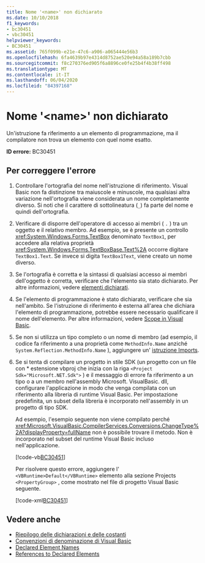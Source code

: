```yaml
---
title: Nome '<name>' non dichiarato
ms.date: 10/10/2018
f1_keywords:
- bc30451
- vbc30451
helpviewer_keywords:
- BC30451
ms.assetid: 765f099b-e21e-47c6-a906-a065444e56b3
ms.openlocfilehash: 6fa4639b97e4314d8752ae520e94a58a189b7cbb
ms.sourcegitcommit: f8c270376ed905f6a8896ce0fe25b4f4b38ff498
ms.translationtype: MT
ms.contentlocale: it-IT
ms.lasthandoff: 06/04/2020
ms.locfileid: "84397168"
---
```

# <a name="name-name-is-not-declared"></a>Nome '\<name>' non dichiarato
Un'istruzione fa riferimento a un elemento di programmazione, ma il compilatore non trova un elemento con quel nome esatto.  
  
 **ID errore:** BC30451  
  
## <a name="to-correct-this-error"></a>Per correggere l'errore  
  
1. Controllare l'ortografia del nome nell'istruzione di riferimento. Visual Basic non fa distinzione tra maiuscole e minuscole, ma qualsiasi altra variazione nell'ortografia viene considerata un nome completamente diverso. Si noti che il carattere di sottolineatura (`_`) fa parte del nome e quindi dell'ortografia.  
  
2. Verificare di disporre dell'operatore di accesso ai membri ( `.` ) tra un oggetto e il relativo membro. Ad esempio, se è presente un controllo <xref:System.Windows.Forms.TextBox> denominato `TextBox1`, per accedere alla relativa proprietà <xref:System.Windows.Forms.TextBoxBase.Text%2A> occorre digitare `TextBox1.Text`. Se invece si digita `TextBox1Text`, viene creato un nome diverso.  
  
3. Se l'ortografia è corretta e la sintassi di qualsiasi accesso ai membri dell'oggetto è corretta, verificare che l'elemento sia stato dichiarato. Per altre informazioni, vedere [elementi dichiarati](../../programming-guide/language-features/declared-elements/index.md).  
  
4. Se l'elemento di programmazione è stato dichiarato, verificare che sia nell'ambito. Se l'istruzione di riferimento è esterna all'area che dichiara l'elemento di programmazione, potrebbe essere necessario qualificare il nome dell'elemento. Per altre informazioni, vedere [Scope in Visual Basic](../../programming-guide/language-features/declared-elements/scope.md).  

5. Se non si utilizza un tipo completo o un nome di membro (ad esempio, il codice fa riferimento a una proprietà come `MethodInfo.Name` anziché `System.Reflection.MethodInfo.Name` ), aggiungere un' [istruzione Imports](../statements/imports-statement-net-namespace-and-type.md).

6. Se si tenta di compilare un progetto in stile SDK (un progetto con un file con \* estensione vbproj che inizia con la riga `<Project Sdk="Microsoft.NET.Sdk">` ) e il messaggio di errore fa riferimento a un tipo o a un membro nell'assembly Microsoft. VisualBasic. dll, configurare l'applicazione in modo che venga compilata con un riferimento alla libreria di runtime Visual Basic. Per impostazione predefinita, un subset della libreria è incorporato nell'assembly in un progetto di tipo SDK.

   Ad esempio, l'esempio seguente non viene compilato perché <xref:Microsoft.VisualBasic.CompilerServices.Conversions.ChangeType%2A?displayProperty=fullName> non è possibile trovare il metodo. Non è incorporato nel subset del runtime Visual Basic incluso nell'applicazione.  

   [!code-vb[BC30451](~/samples/snippets/visualbasic/language-reference/error-messages/bc30451/program1.vb?highlight=7)]

   Per risolvere questo errore, aggiungere l' `<VBRuntime>Default</VBRuntime>` elemento alla sezione Projects `<PropertyGroup>` , come mostrato nel file di progetto Visual Basic seguente.

   [!code-xml[BC30451](~/samples/snippets/visualbasic/language-reference/error-messages/bc30451/vbruntime.vbproj?highlight=6)]

## <a name="see-also"></a>Vedere anche

- [Riepilogo delle dichiarazioni e delle costanti](../keywords/declarations-and-constants-summary.md)
- [Convenzioni di denominazione di Visual Basic](../../programming-guide/program-structure/naming-conventions.md)
- [Declared Element Names](../../programming-guide/language-features/declared-elements/declared-element-names.md)
- [References to Declared Elements](../../programming-guide/language-features/declared-elements/references-to-declared-elements.md)
